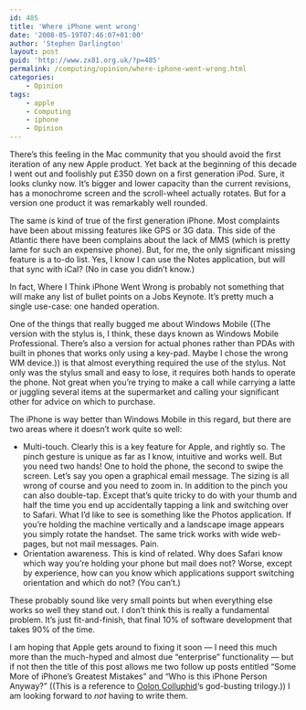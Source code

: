 ```yaml
---
id: 485
title: 'Where iPhone went wrong'
date: '2008-05-19T07:46:07+01:00'
author: 'Stephen Darlington'
layout: post
guid: 'http://www.zx81.org.uk/?p=485'
permalink: /computing/opinion/where-iphone-went-wrong.html
categories:
    - Opinion
tags:
    - apple
    - Computing
    - iphone
    - Opinion
---
```


There’s this feeling in the Mac community that you should avoid the first iteration of any new Apple product. Yet back at the beginning of this decade I went out and foolishly put £350 down on a first generation iPod. Sure, it looks clunky now. It’s bigger and lower capacity than the current revisions, has a monochrome screen and the scroll-wheel actually rotates. But for a version one product it was remarkably well rounded.

The same is kind of true of the first generation iPhone. Most complaints have been about missing features like GPS or 3G data. This side of the Atlantic there have been complains about the lack of MMS (which is pretty lame for such an expensive phone). But, for me, the only significant missing feature is a to-do list. Yes, I know I can use the Notes application, but will that sync with iCal? (No in case you didn’t know.)

In fact, Where I Think iPhone Went Wrong is probably not something that will make any list of bullet points on a Jobs Keynote. It’s pretty much a single use-case: one handed operation.

One of the things that really bugged me about Windows Mobile ((The version with the stylus is, I think, these days known as Windows Mobile Professional. There’s also a version for actual phones rather than PDAs with built in phones that works only using a key-pad. Maybe I chose the wrong WM device.)) is that almost everything required the use of the stylus. Not only was the stylus small and easy to lose, it requires both hands to operate the phone. Not great when you’re trying to make a call while carrying a latte or juggling several items at the supermarket and calling your significant other for advice on which to purchase.

The iPhone is way better than Windows Mobile in this regard, but there are two areas where it doesn’t work quite so well:

- Multi-touch. Clearly this is a key feature for Apple, and rightly so. The pinch gesture is unique as far as I know, intuitive and works well. But you need two hands! One to hold the phone, the second to swipe the screen. Let’s say you open a graphical email message. The sizing is all wrong of course and you need to zoom in. In addition to the pinch you can also double-tap. Except that’s quite tricky to do with your thumb and half the time you end up accidentally tapping a link and switching over to Safari. What I’d like to see is something like the Photos application. If you’re holding the machine vertically and a landscape image appears you simply rotate the handset. The same trick works with wide web-pages, but not mail messages. Pain.
- Orientation awareness. This is kind of related. Why does Safari know which way you’re holding your phone but mail does not? Worse, except by experience, how can you know which applications support switching orientation and which do not? (You can’t.)

These probably sound like very small points but when everything else works so well they stand out. I don’t think this is really a fundamental problem. It’s just fit-and-finish, that final 10% of software development that takes 90% of the time.

I am hoping that Apple gets around to fixing it soon — I need this much more than the much-hyped and almost due “enterprise” functionality — but if not then the title of this post allows me two follow up posts entitled “Some More of iPhone’s Greatest Mistakes” and “Who is this iPhone Person Anyway?” ((This is a reference to [Oolon Colluphid](http://en.wikipedia.org/wiki/Minor_characters_from_The_Hitchhiker's_Guide_to_the_Galaxy#Oolon_Colluphid)‘s god-busting trilogy.)) I am looking forward to *not* having to write them.